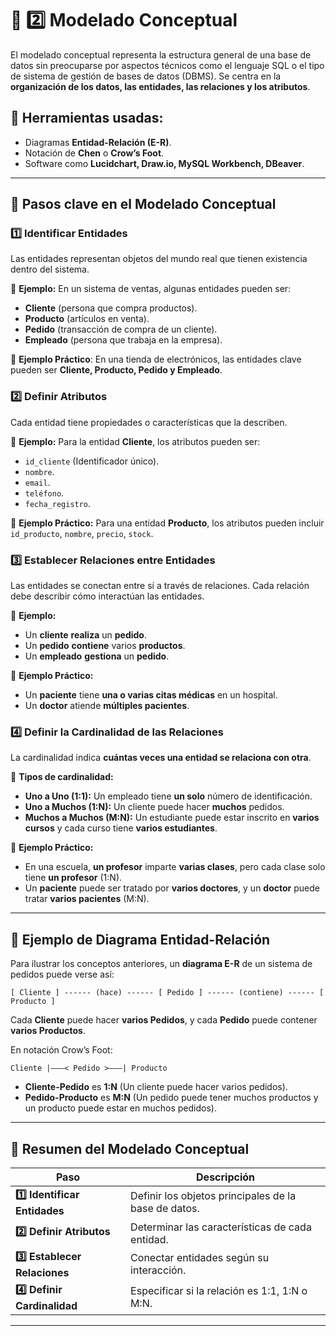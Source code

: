 # 📌 2️⃣ Modelado Conceptual

El modelado conceptual representa la estructura general de una base de datos sin preocuparse por aspectos técnicos como el lenguaje SQL o el tipo de sistema de gestión de bases de datos (DBMS). Se centra en la **organización de los datos, las entidades, las relaciones y los atributos**.

## 📌 **Herramientas usadas:**
- Diagramas **Entidad-Relación (E-R)**.
- Notación de **Chen** o **Crow’s Foot**.
- Software como **Lucidchart, Draw.io, MySQL Workbench, DBeaver**.

---

## 📌 **Pasos clave en el Modelado Conceptual**

### **1️⃣ Identificar Entidades**
Las entidades representan objetos del mundo real que tienen existencia dentro del sistema.

🔹 **Ejemplo:** En un sistema de ventas, algunas entidades pueden ser:
- **Cliente** (persona que compra productos).
- **Producto** (artículos en venta).
- **Pedido** (transacción de compra de un cliente).
- **Empleado** (persona que trabaja en la empresa).

📌 **Ejemplo Práctico**: En una tienda de electrónicos, las entidades clave pueden ser **Cliente, Producto, Pedido y Empleado**.


### **2️⃣ Definir Atributos**
Cada entidad tiene propiedades o características que la describen.

🔹 **Ejemplo:** Para la entidad **Cliente**, los atributos pueden ser:
- `id_cliente` (Identificador único).
- `nombre`.
- `email`.
- `teléfono`.
- `fecha_registro`.

📌 **Ejemplo Práctico:** Para una entidad **Producto**, los atributos pueden incluir `id_producto`, `nombre`, `precio`, `stock`.


### **3️⃣ Establecer Relaciones entre Entidades**
Las entidades se conectan entre sí a través de relaciones. Cada relación debe describir cómo interactúan las entidades.

🔹 **Ejemplo:**
- Un **cliente** **realiza** un **pedido**.
- Un **pedido** **contiene** varios **productos**.
- Un **empleado** **gestiona** un **pedido**.

📌 **Ejemplo Práctico:**
- Un **paciente** tiene **una o varias citas médicas** en un hospital.
- Un **doctor** atiende **múltiples pacientes**.


### **4️⃣ Definir la Cardinalidad de las Relaciones**
La cardinalidad indica **cuántas veces una entidad se relaciona con otra**.

🔹 **Tipos de cardinalidad:**
- **Uno a Uno (1:1):** Un empleado tiene **un solo** número de identificación.
- **Uno a Muchos (1:N):** Un cliente puede hacer **muchos** pedidos.
- **Muchos a Muchos (M:N):** Un estudiante puede estar inscrito en **varios cursos** y cada curso tiene **varios estudiantes**.

📌 **Ejemplo Práctico:**
- En una escuela, **un profesor** imparte **varias clases**, pero cada clase solo tiene **un profesor** (1:N).
- Un **paciente** puede ser tratado por **varios doctores**, y un **doctor** puede tratar **varios pacientes** (M:N).


---

## 📌 **Ejemplo de Diagrama Entidad-Relación**
Para ilustrar los conceptos anteriores, un **diagrama E-R** de un sistema de pedidos puede verse así:

```
[ Cliente ] ------ (hace) ------ [ Pedido ] ------ (contiene) ------ [ Producto ]
```

Cada **Cliente** puede hacer **varios Pedidos**, y cada **Pedido** puede contener **varios Productos**.

En notación Crow’s Foot:
```
Cliente |———< Pedido >———| Producto
```
- **Cliente-Pedido** es **1:N** (Un cliente puede hacer varios pedidos).
- **Pedido-Producto** es **M:N** (Un pedido puede tener muchos productos y un producto puede estar en muchos pedidos).


---

## 📌 **Resumen del Modelado Conceptual**

| Paso | Descripción |
|------|-------------|
| **1️⃣ Identificar Entidades** | Definir los objetos principales de la base de datos. |
| **2️⃣ Definir Atributos** | Determinar las características de cada entidad. |
| **3️⃣ Establecer Relaciones** | Conectar entidades según su interacción. |
| **4️⃣ Definir Cardinalidad** | Especificar si la relación es 1:1, 1:N o M:N. |

---


